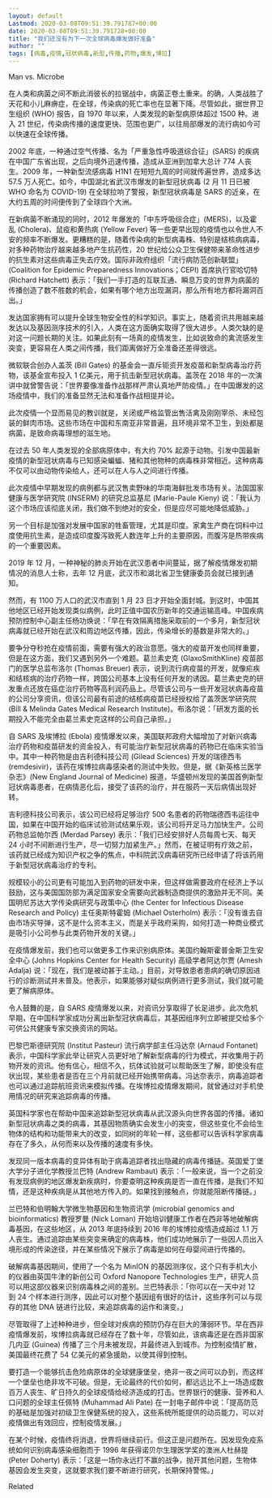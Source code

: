 ```yaml
---
layout: default
Lastmod: 2020-03-08T09:51:39.791787+00:00
date: 2020-03-08T09:51:39.791728+00:00
title: "我们还没有为下一次全球病毒爆发做好准备"
author: ""
tags: [病毒,疫情,冠状病毒,新型,传播,药物,爆发,博拉]
---
```


Man vs. Microbe

在人类和病菌之间不断此消彼长的拉锯战中，病菌正卷土重来。的确，人类战胜了天花和小儿麻痹症，在全球，传染病的死亡率也在显著下降。尽管如此，据世界卫生组织 (WHO) 报告，自 1970 年以来，人类发现的新型病原体超过 1500 种。进入 21 世纪，传染病传播的速度更快、范围也更广，以往局部爆发的流行病如今可以快速在全球传播。

2002 年底，一种通过空气传播、名为「严重急性呼吸道综合征」(SARS) 的疾病在中国广东省出现，之后向境外迅速传播，造成从亚洲到加拿大总计 774 人丧生。2009 年，一种新型流感病毒 H1N1 在短短九周的时间就传遍世界，造成多达 57.5 万人死亡。如今，中国湖北省武汉市爆发的新型冠状病毒 (2 月 11 日已被 WHO 命名为 COVID-19) 在全球拉响了警报，新型冠状病毒是 SARS 的近亲，在大约五周的时间便传到了全球四个大洲。

在新病菌不断涌现的同时，2012 年爆发的「中东呼吸综合症」(MERS)，以及霍乱 (Cholera)、鼠疫和黄热病 (Yellow Fever) 等一些更早出现的疫情也以令世人不安的频率不断爆发。更糟糕的是，随着传染病的新型病毒株、特别是结核病病毒，对多种药物治疗越来越多地产生抗药性，20 世纪给公众卫生保健带来革命性进步的抗生素对这些病毒正失去疗效。国际非政府组织「流行病防范创新联盟」(Coalition for Epidemic Preparedness Innovations；CEPI) 首席执行官哈切特 (Richard Hatchett) 表示：「我们一手打造的互联互通、瞬息万变的世界为病菌的传播创造了数不胜数的机会，如果有哪个地方出现漏洞，那么所有地方都将漏洞百出。」

发达国家拥有可以提升全球生物安全性的科学知识。事实上，随着资讯共用越来越发达以及基因测序技术的引入，人类在这方面确实取得了很大进步。人类欠缺的是对这一问题长期的关注。如果此刻有一场真的疫情发生，比如说致命的禽流感发生突变，更容易在人类之间传播，我们距离做好万全准备还差得很远。

微软联合创办人盖茨 (Bill Gates) 的基金会一直斥钜资开发疫苗和新型病毒治疗药物，该基金宣布投入 1 亿美元，用于抗击新型冠状病毒。盖茨在 2018 年的一次演讲中就曾警告说：「世界要像准备作战那样严肃认真地严防疫情。」在中国爆发的这场疫情中，我们的准备显然无法和准备作战相提并论。

此次疫情一个显而易见的教训就是，关闭或严格监管出售活禽及刚刚宰杀、未经包装的鲜肉市场。这些市场在中国和东南亚非常普遍，且环境非常不卫生，到处都是病菌，是致命病毒理想的滋生地。

在过去 50 年人类发现的全部病原体中，有大约 70% 起源于动物。引发中国最新疫情的新型冠状病毒与已知感染蝙蝠、猪和其他物种的病毒株非常相近。这种病毒不仅可以由动物传染给人，还可以在人与人之间进行传播。

此次疫情中早期发现的病例都与武汉售卖野味的华南海鲜批发市场有关。法国国家健康与医学研究院 (INSERM) 的研究总监基尼 (Marie-Paule Kieny) 说：「我认为这个市场应该彻底关闭，我们做不到绝对的安全，但是应尽可能地降低威胁。」

另一个目标是加强对发展中国家的牲畜管理，尤其是印度。家禽生产商在饲料中过度使用抗生素，是造成印度腹泻致死人数连年上升的主要原因，而腹泻是热带疾病的一个重要因素。

2019 年 12 月，一种神秘的肺炎开始在武汉患者中间蔓延，据了解疫情爆发初期情况的消息人士称，去年 12 月底，武汉市和湖北省卫生健康委员会就已接到通知。

然而，有 1100 万人口的武汉市直到 1 月 23 日才开始全面封城。到这时，中国其他地区已经开始发现类似病例，此时正值中国农历新年的交通运输高峰。中国疾病预防控制中心副主任杨功焕说：「早在有效隔离措施采取前的一个多月，新型冠状病毒就已经开始在武汉和周边地区传播，因此，传染增长的基数是非常大的。」

要争分夺秒抢在疫情前面，需要有强大的政治意愿。强大的疫苗开发也同样重要，但是在这方面，我们又遇到另外一个难题。葛兰素史克 (GlaxoSmithKline) 疫苗部门的医学总监布洛尔 (Thomas Breuer) 表示，说到流行病疫苗的开发，就像疟疾和结核病的治疗药物一样，跨国公司基本上没有任何开发的诱因。葛兰素史克的研发重点还放在癌症治疗药物等高利润药品上。尽管该公司与一些开发冠状病毒疫苗的公司分享资讯，但该公司最有前途的结核病疫苗已经授权给了盖茨医学研究院 (Bill & Melinda Gates Medical Research Institute)。布洛尔说：「研发方面的长期投入不能完全由葛兰素史克这样的公司自己承担。」

自 SARS 及埃博拉 (Ebola) 疫情爆发以来，美国联邦政府大幅增加了对新兴病毒治疗药物和疫苗研发的资金投入，有可能治疗新型冠状病毒的药物已在临床实验当中。其中一种药物是由吉利德科技公司 (Gilead Sciences) 开发的瑞德西韦 (remdesivir)，该药在埃博拉病毒感染者的测试中失败。但是，据《新英格兰医学杂志》(New England Journal of Medicine) 报道，华盛顿州发现的美国首例新型冠状病毒患者，在病情恶化后，接受了该药的治疗，并在服药一天后病情出现好转。

吉利德科技公司表示，该公司已经将足够治疗 500 名患者的药物瑞德西韦运往中国，如果在中国开始的临床试验测试结果乐观，该公司将开足马力加快生产。公司药物总监帕尔西 (Merdad Parsey) 表示：「我们已经安排好人员每周七天、每天 24 小时不间断进行生产，尽一切努力加紧生产。」然而，在被证明有疗效之前，该药就已经成为知识产权之争的焦点，中科院武汉病毒研究所已经申请了将该药用于新型冠状病毒治疗的专利。

规模较小的公司更有可能加入到药物的研发中来，但这样做需要政府在经济上予以鼓励，这与美国国防部为满足国家安全需要向武器制造商提供的激励并无不同。美国明尼苏达大学传染病研究与政策中心 (the Center for Infectious Disease Research and Policy) 主任奥斯特霍姆 (Michael Osterholm) 表示：「没有谁去自由市场买导弹，这不是什么资本主义，而是关乎政府采购，如何打造一种商业模式是吸引小公司参与此类药物开发的关键。」

在疫情爆发前，我们也可以做更多工作来识别病原体。美国约翰斯霍普金斯卫生安全中心 (Johns Hopkins Center for Health Security) 高级学者阿达尔贾 (Amesh Adalja) 说：「现在，我们是被动甚于主动。」目前，对导致患者患病的确切原因进行的诊断测试并未普及。他表示，如果能够对疑似病例进行更多测试，我们就可能更了解病原体。

令人鼓舞的是，自 SARS 疫情爆发以来，对资讯分享取得了长足进步。此次危机早期，在中国科学家成功分离出新型冠状病毒后，其基因组序列立即被提交给多个可供公共健康专家交换资讯的网站。

巴黎巴斯德研究院 (Institut Pasteur) 流行病学部主任冯达奈 (Arnaud Fontanet) 表示，中国科学家此举让研究人员更好地了解新型病毒的行为模式，并收集用于药物开发的资讯。他有信心，相信不久，抗体试验就可以帮助医生了解，即使没有症状出现，某些患者是否在三个月前就已经开始携带病毒。冯达奈表示，病毒追踪者也可以通过追踪航班资讯来模拟传播。在埃博拉疫情爆发期间，就曾通过对手机使用情况的研究来追踪病毒的传播。

英国科学家也在帮助中国来追踪新型冠状病毒从武汉源头向世界各国的传播。诸如新型冠状病毒之类的病毒，其基因物质确实会发生小的突变，但这些变化不会给生物体的结构和功能带来大的改变，如同树的年轮一样，这些都可以告诉科学家病毒存在了多久，从何而来以及传播的速度有多快。

发现同一版本病毒的变异体有助于病毒追踪者找出隐藏的病毒传播链。英国爱丁堡大学分子进化学教授兰巴特 (Andrew Rambaut) 表示：「一般来说，当一个之前没有发现病例的地区爆发新疾病时，你要查明这种疾病是否一直在传播，是我们不知情，还是这种疾病是从其他地方传入的。如果找到接触点，你就能阻断传播链。」

兰巴特和伯明翰大学微生物基因和生物资讯学 (microbial genomics and bioinformatics) 教授罗曼 (Nick Loman) 开始培训健康工作者在西非等地破解病毒基因，在这些地区，从 2013 年底持续到 2016 年的埃博拉疫情造成超过 1.1 万人丧生。通过追踪由某些突变来确定的病毒株，他们成功地展示了一些因人员出入境形成的传染途径，并在某些情况下展示了病毒是如何在母婴间进行传播的。

破解病毒基因期间，使用了一个名为 MinION 的基因测序仪，这个只有手机大小的仪器由英国牛津的新创公司 Oxford Nanopore Technologies 生产，研究人员可以用这部仪器来识别病毒株之间的差别。兰巴特表示：「你可以在一天中对 12 到 24 个样本进行测序，因此可以对整个基因组有很好的估计，这些序列可以与现存的其他 DNA 链进行比较，来追踪病毒的运作和演变。」

尽管取得了上述种种进步，但全球对疾病的预防仍存在巨大的薄弱环节。早在西非疫情爆发前，埃博拉病毒就已经存在了数十年，尽管如此，该病毒还是在西非国家几内亚 (Guinea) 传播了三个月未被发现，并最终进入到城市。为控制疫情扩散，美国最终花费了 54 亿美元的紧急援助，以使其得到控制。

要打造一个能够抗击危险病原体的全球健康堡垒，绝非一夜之间可以办到，而这样一个堡垒也绝非攻不可破。但是，无论最终的代价如何，都远远比不上一场造成数百万人丧生、旷日持久的全球疫情给经济造成的打击。世界银行的健康、营养和人口问题的全球主任佩特 (Muhammad Ali Pate) 在一封电子邮件中说：「提高防范的基础是加强对初级卫生保健系统的投入，这些系统所能提供的动员能力，可以对疫情做出有效回应，控制疫情发展。」

在某个时候，疫情终将消退，世界将继续前行。但这正是问题所在。因发现免疫系统如何识别病毒感染细胞而于 1996 年获得诺贝尔生理医学奖的澳洲人杜赫提 (Peter Doherty) 表示：「这是一场你永远打不赢的战争，抛开其他问题，生物体基因会发生突变，这就要求我们要不断进行研究，长期保持警惕。」

Related

